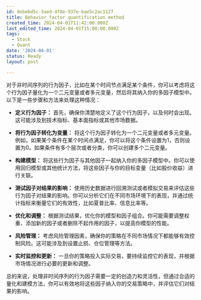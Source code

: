 ```yaml
---
id: 0ebebd5c-3aed-4f8e-937e-bae5c2ac1127
title: Behavior factor quantification method
created_time: 2024-04-01T11:42:00.000Z
last_edited_time: 2024-04-01T15:00:00.000Z
tags:
  - Stock
  - Quant
date: '2024-04-01'
status: Ready
layout: post

---
```


对于非时间序列的行为因子，比如在某个时间节点满足某个条件，你可以考虑将这个行为因子量化为一个二元变量或者多元变量，然后将其纳入你的多因子模型中。以下是一些步骤和方法来处理这种情况：

*   **定义行为因子：** 首先，确保你清楚地定义了这个行为因子，以及何时会出现。这可能涉及到技术指标、基本面指标或其他市场数据。

*   **将行为因子转化为变量：** 将这个行为因子转化为一个二元变量或者多元变量。例如，如果某个条件在某个时间点满足，你可以将这个条件设置为1，否则设置为0。如果条件有多个层次或者分类，你可以创建多个二元变量。

*   **构建模型：** 将这些行为因子与其他因子一起纳入你的多因子模型中。你可以使用回归模型或其他统计方法，将这些因子与你的目标变量（比如股价收益）进行关联。

*   **测试因子对结果的影响：** 使用历史数据进行回溯测试或者模拟交易来评估这些行为因子对结果的影响。你可以分析它们在不同市场环境下的表现，并通过统计指标来衡量它们的有效性，比如夏普比率、信息比率等。

*   **优化和调整：** 根据测试结果，优化你的模型和因子组合。你可能需要调整权重、添加新的因子或者删除不起作用的因子，以提高你模型的性能。

*   **风险管理：** 考虑风险管理因素，确保你的策略在不同市场情况下都能够有效控制风险。这可能涉及到设置止损、仓位管理等方法。

*   **实时监控和更新：** 一旦你的策略投入实际交易，要持续监控它的表现，并根据市场情况进行必要的更新和调整。

总的来说，处理非时间序列的行为因子需要一定的创造力和灵活性，但通过合适的量化和建模方法，你可以有效地将这些因子纳入你的交易策略中，并评估它们对结果的影响。
